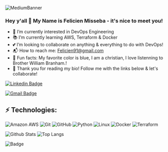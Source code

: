 ![MediumBanner](https://)


### Hey y'all 👋 My Name is Felicien Misseba - it's nice to meet you!
<!--🔭 I’m currently working on-->

- 👀 I’m currently interested in DevOps Engineering 
- :books: I’m currently learning AWS, Terraform & Docker
- :two_hearts: I’m looking to collaborate on anything & everything to do with DevOps!
- :mailbox_with_mail: How to reach me: Felicien91@gmail.com
- :tada: Fun facts: My favorite color is blue, I am a christian, I love listenning to Brother William Branham.!  
- :blue_heart: Thank you for reading my bio! Follow me with the links below & let's collaborate!

[![Linkedin Badge](https://img.shields.io/badge/-Felicien%20Misseba-blue?style=flat-square&logo=Linkedin&logoColor=white&link+<https://www.linkedin.com/in/felicienmisseba/>)](<https://www.linkedin.com/in/felicienmisseba/>)

[![Gmail Badge](https://img.shields.io/badge/-Felicien91@gmail.com-c14438?style=flat-square&logo=Gmail&logoColor=white&link=mailto:<Felicien91@gmail.com>)](mailto:<Felicien91@gmail.com>)

## ⚡ Technologies:

![Amazon AWS](https://img.shields.io/badge/Amazon%20AWS-232F3E?style=flat-square&logo=amazon-aws)
![Git](https://img.shields.io/badge/-Git-black?style=flat-square&logo=git)
![GitHub](https://img.shields.io/badge/-GitHub-181717?style=flat-square&logo=github)
![Python](https://img.shields.io/badge/-Python-black?style=flat-square&logo=Python)
![Linux](https://img.shields.io/badge/Linux-FCC624?style=flat-square&logo=linux&logoColor=black)
![Docker](https://img.shields.io/badge/docker-%230db7ed.svg?style=for-the-badge&logo=docker&logoColor=white)
![Terraform](https://img.shields.io/badge/terraform-%235835CC.svg?style=for-the-badge&logo=terraform&logoColor=white)

![Github Stats](https://github-readme-stats.vercel.app/api?username=Felicien91&count_private=true&show_icons=true&include_all_commits=true)
![Top Langs](https://github-readme-stats.vercel.app/api/top-langs/?username=KinzP&hide=TeX&layout=compact)



![Badge](https://visitor-counter-badge.vercel.app/api/asheeeshh/visitor-counter-badge/)
